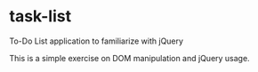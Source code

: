 # task-list
To-Do List application to familiarize with jQuery

This is a simple exercise on DOM manipulation and jQuery usage.